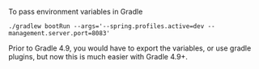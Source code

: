 To pass environment variables in Gradle

`./gradlew bootRun --args='--spring.profiles.active=dev --management.server.port=8083'`

Prior to Gradle 4.9, you would have to export the variables, or use gradle plugins, but now this is much easier with Gradle 4.9+.
